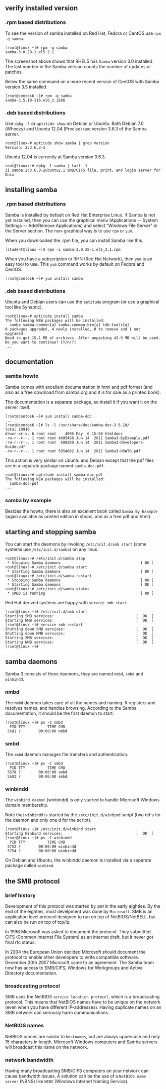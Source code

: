 ## verify installed version

### .rpm based distributions

To see the version of samba installed on Red Hat, Fedora or CentOS use
`rpm -q samba`.

    [root@linux ~]# rpm -q samba
    samba-3.0.28-1.el5_2.1

The screenshot above shows that RHEL5 has `Samba` version
3.0 installed. The last number in the Samba version counts the number of
updates or patches.

Below the same command on a more recent version of CentOS with Samba
version 3.5 installed.

    [root@centos6 ~]# rpm -q samba
    samba-3.5.10-116.el6_2.i686

### .deb based distributions

Use `dpkg -l` or `aptitide show` on Debian
or Ubuntu. Both Debian 7.0 (Wheezy) and Ubuntu 12.04 (Precise) use
version 3.6.3 of the Samba server.

    root@linux~# aptitude show samba | grep Version
    Version: 2:3.6.3-1

Ubuntu 12.04 is currently at Samba version 3.6.3.

    root@linux:~# dpkg -l samba | tail -1
    ii samba 2:3.6.3-2ubuntu2.1 SMB/CIFS file, print, and login server for Unix

## installing samba

### .rpm based distributions

Samba is installed by default on Red Hat Enterprise Linux. If Samba is
not yet installed, then you can use the graphical menu (Applications \--
System Settings \-- Add/Remove Applications) and select \"Windows File
Server\" in the Server section. The non-graphical way is to use
`rpm` or `yum`.

When you downloaded the .rpm file, you can install Samba like this.

    [student@linux ~]$ rpm -i samba-3.0.28-1.el5_2.1.rpm

When you have a subscription to RHN (Red Hat Network), then `yum` is an
easy tool to use. This `yum` command works by default on Fedora and
CentOS.

    [root@centos6 ~]# yum install samba

### .deb based distributions

Ubuntu and Debian users can use the `aptitude` program (or
use a graphical tool like Synaptic).

    root@linux~# aptitude install samba
    The following NEW packages will be installed:
      samba samba-common{a} samba-common-bin{a} tdb-tools{a} 
    0 packages upgraded, 4 newly installed, 0 to remove and 1 not upgraded.
    Need to get 15.1 MB of archives. After unpacking 42.9 MB will be used.
    Do you want to continue? [Y/n/?]
    ...

## documentation

### samba howto

Samba comes with excellent documentation in html and pdf format (and
also as a free download from samba.org and it is for sale as a printed
book).

The documentation is a separate package, so install it if you want it on
the server itself.

    [root@centos6 ~]# yum install samba-doc
    ...
    [root@centos6 ~]# ls -l /usr/share/doc/samba-doc-3.5.10/
    total 10916
    drwxr-xr-x. 6 root root    4096 May  6 15:50 htmldocs
    -rw-r--r--. 1 root root 4605496 Jun 14  2011 Samba3-ByExample.pdf
    -rw-r--r--. 1 root root  608260 Jun 14  2011 Samba3-Developers-Guide.pdf
    -rw-r--r--. 1 root root 5954602 Jun 14  2011 Samba3-HOWTO.pdf

This action is very similar on Ubuntu and Debian except that the pdf
files are in a separate package named `samba-doc-pdf`.

    root@linux:~# aptitude install samba-doc-pdf
    The following NEW packages will be installed:
      samba-doc-pdf
    ...

### samba by example

Besides the howto, there is also an excellent book called
`Samba By Example` (again available as printed edition in shops, and as
a free pdf and html).

## starting and stopping samba

You can start the daemons by invoking
`/etc/init.d/smb start` (some systems use
`/etc/init.d/samba`) on any linux.

    root@linux:~# /etc/init.d/samba stop
     * Stopping Samba daemons                                    [ OK ] 
    root@linux:~# /etc/init.d/samba start
     * Starting Samba daemons                                    [ OK ] 
    root@linux:~# /etc/init.d/samba restart
     * Stopping Samba daemons                                    [ OK ] 
     * Starting Samba daemons                                    [ OK ] 
    root@linux:~# /etc/init.d/samba status
     * SMBD is running                                           [ OK ]

Red Hat derived systems are happy with
`service smb start`.

    [root@linux ~]# /etc/init.d/smb start
    Starting SMB services:                                     [  OK  ]
    Starting NMB services:                                     [  OK  ]
    [root@linux ~]# service smb restart
    Shutting down SMB services:                                [  OK  ]
    Shutting down NMB services:                                [  OK  ]
    Starting SMB services:                                     [  OK  ]
    Starting NMB services:                                     [  OK  ]
    [root@linux ~]#

## samba daemons

Samba 3 consists of three daemons, they are named `nmbd`,
`smbd` and `winbindd`.

### nmbd

The `nmbd` daemon takes care of all the names and naming. It registers
and resolves names, and handles browsing. According to the Samba
documentation, it should be the first daemon to start.

    [root@linux ~]# ps -C nmbd
      PID TTY          TIME CMD
     5681 ?        00:00:00 nmbd

### smbd

The `smbd` daemon manages file transfers and authentication.

    [root@linux ~]# ps -C smbd
      PID TTY          TIME CMD
     5678 ?        00:00:00 smbd
     5683 ?        00:00:00 smbd

### winbindd

The `winbind daemon` (winbindd) is only started to handle
Microsoft Windows domain membership.

Note that `winbindd` is started by the
`/etc/init.d/winbind` script (two dd's for the daemon and
only one d for the script).

    [root@linux ~]# /etc/init.d/winbind start
    Starting Winbind services:                                 [  OK  ]
    [root@linux ~]# ps -C winbindd
      PID TTY          TIME CMD
     5752 ?        00:00:00 winbindd
     5754 ?        00:00:00 winbindd

On Debian and Ubuntu, the winbindd daemon is installed via a separate
package called `winbind`.

## the SMB protocol

### brief history

Development of this protocol was started by `IBM` in the
early eighties. By the end of the eighties, most develpment was done by
`Microsoft`. SMB is an application level protocol designed to run on top
of NetBIOS/NetBEUI, but can also be run on top of tcp/ip.

In 1996 Microsoft was asked to document the protocol. They submitted
CIFS (Common Internet File System) as an internet draft, but it never
got final rfc status.

In 2004 the European Union decided Microsoft should document the
protocol to enable other developers to write compatible software.
December 20th 2007 Microsoft came to an agreement. The Samba team now
has access to SMB/CIFS, Windows for Workgroups and Active Directory
documentation.

### broadcasting protocol

SMB uses the NetBIOS `service location protocol`, which is
a broadcasting protocol. This means that NetBIOS names have to be unique
on the network (even when you have different IP-addresses). Having
duplicate names on an SMB network can seriously harm communications.

### NetBIOS names

NetBIOS names are similar to `hostnames`,
but are always uppercase and only 15 characters in length. Microsoft
Windows computers and Samba servers will broadcast this name on the
network.

### network bandwidth

Having many broadcasting SMB/CIFS computers on your
network can cause bandwidth issues. A solution can be the use of a
`NetBIOS name server` (NBNS) like `WINS` (Windows Internet Naming
Service).


